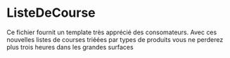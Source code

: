 # ListeDeCourse

Ce fichier fournit un template très apprécié des consomateurs. Avec ces nouvelles listes de courses triéées par types de produits vous ne perderez plus trois heures dans les grandes surfaces